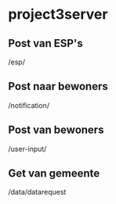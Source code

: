 # project3server

## Post van ESP's

/esp/

## Post naar bewoners

/notification/

## Post van bewoners

/user-input/

## Get van gemeente

/data/datarequest